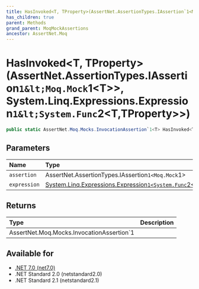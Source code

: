 ```yaml
---
title: HasInvoked<T, TProperty>(AssertNet.AssertionTypes.IAssertion`1<Moq.Mock`1<T>>, System.Linq.Expressions.Expression`1<System.Func`2<T,TProperty>>)
has_children: true
parent: Methods
grand_parent: MoqMockAssertions
ancestor: AssertNet.Moq
---
```

# HasInvoked&lt;T, TProperty&gt;(AssertNet.AssertionTypes.IAssertion`1&lt;Moq.Mock`1&lt;T&gt;&gt;, System.Linq.Expressions.Expression`1&lt;System.Func`2&lt;T,TProperty&gt;&gt;)

```csharp
public static AssertNet.Moq.Mocks.InvocationAssertion`1<T> HasInvoked<T, TProperty>(AssertNet.AssertionTypes.IAssertion`1<Moq.Mock`1<T>> assertion, System.Linq.Expressions.Expression`1<System.Func`2<T,TProperty>> expression);
```

## Parameters
|Name|Type|Description|
|:-|:-|:-|
|`assertion`|AssertNet.AssertionTypes.IAssertion`1<Moq.Mock`1<T>>||
|`expression`|[System.Linq.Expressions.Expression`1<System.Func`2<T,TProperty>>](https://learn.microsoft.com/en-us/dotnet/api/system.linq.expressions.expression-1<system.func-2<t,tproperty>>)||

## Returns
|Type|Description|
|:-|:-|
|AssertNet.Moq.Mocks.InvocationAssertion`1<T>||

## Available for
- [.NET 7.0 (net7.0)](https://versionsof.net/core/7.0/)
- .NET Standard 2.0 (netstandard2.0)
- .NET Standard 2.1 (netstandard2.1)

